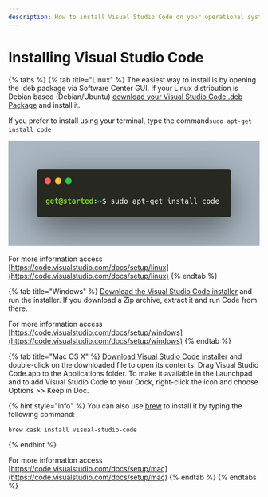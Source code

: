 ```yaml
---
description: How to install Visual Studio Code on your operational system.
---
```


# Installing Visual Studio Code

{% tabs %}
{% tab title="Linux" %}
The easiest way to install is by opening the .deb package via Software Center GUI. If your Linux distribution is Debian based \(Debian/Ubuntu\) [download your Visual Studio Code .deb Package](https://code.visualstudio.com/Download) and install it. 

If you prefer to install using your terminal, type the command`sudo apt-get install code`

![](../../.gitbook/assets/image%20%286%29%20%281%29.png)

For more information access [https://code.visualstudio.com/docs/setup/linux](https://code.visualstudio.com/docs/setup/linux)
{% endtab %}

{% tab title="Windows" %}
[Download the Visual Studio Code installer](https://code.visualstudio.com/Download) and run the installer. If you download a Zip archive, extract it and run Code from there. 

For more information access [https://code.visualstudio.com/docs/setup/windows](https://code.visualstudio.com/docs/setup/windows)
{% endtab %}

{% tab title="Mac OS X" %}
[Download Visual Studio Code installer](https://code.visualstudio.com/Download) and double-click on the downloaded file to open its contents. Drag Visual Studio Code.app to the Applications folder. To make it available in the Launchpad and to add Visual Studio Code to your Dock,  right-click the icon and choose Options &gt;&gt; Keep in Doc.

{% hint style="info" %}
You can also use [brew](https://brew.sh/) to install it by typing the following command: 

```text
brew cask install visual-studio-code
```
{% endhint %}

For more information access [https://code.visualstudio.com/docs/setup/mac](https://code.visualstudio.com/docs/setup/mac)
{% endtab %}
{% endtabs %}


